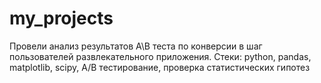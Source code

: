 # my_projects
Провели анализ результатов A\B теста по конверсии в шаг пользователей развлекательного приложения. Стеки: python, pandas, matplotlib, scipy, A/B тестирование, проверка статистических гипотез

